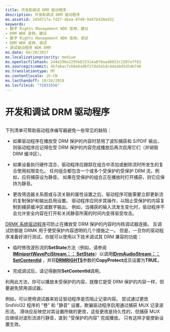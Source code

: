 ```yaml
---
title: 开发和调试 DRM 驱动程序
description: 开发和调试 DRM 驱动程序
ms.assetid: 3450717a-fd27-4bea-8740-9d47b420ed32
keywords:
- 数字 Rights Management WDK 音频，建议
- DRM WDK 音频，建议
- 数字 Rights Management WDK 音频，调试
- DRM WDK 音频，调试
- 调试驱动程序 WDK DRM
ms.date: 04/20/2017
ms.localizationpriority: medium
ms.openlocfilehash: 244e29be2295b633314a8f0aad0853c1507eff82
ms.sourcegitcommit: 4b7a6ac7c68e6ad6f27da5d1dc4deabd5d34b748
ms.translationtype: MT
ms.contentlocale: zh-CN
ms.lasthandoff: 10/24/2019
ms.locfileid: "72833556"
---
```

# <a name="developing-and-debugging-drm-drivers"></a>开发和调试 DRM 驱动程序


## <span id="developing_and_debugging_drm_drivers"></span><span id="DEVELOPING_AND_DEBUGGING_DRM_DRIVERS"></span>


下列清单可帮助驱动程序编写器避免一些常见的缺陷：

-   如果驱动程序在播放受 DRM 保护的内容时禁用了波形捕获和 S/PDIF 输出，则驱动程序应记得在受 DRM 保护的内容完成播放后再次启用它们（并销毁 DRM 缓冲区）。

-   如果设备执行硬件混合，驱动程序应跟踪在组合中添加或删除流时所发生的复合使用权限变化。 任何组合都包含一个或多个受保护的受保护 DRM 流，例如，应将捕获设为静音。 如果在受保护的组合正在播放时打开捕获，则它应保持为静音。

-   更改筛选器关系图或与流关联的属性设置之后，驱动程序可能需要立即更新流的复制保护和输出启用设置。 驱动程序应同步其操作，以阻止受保护的内容复制到捕获缓冲区或数字输出。 例如，当捕获的输入流发生变化时，驱动程序不会允许安全内容在打开和关闭静音所需的时间内变得易受攻击。

[DRMK 系统驱动程序](kernel-mode-wdm-audio-components.md#drmk_system_driver)可防止在播放受 DRM 保护的内容时内核调试器连接。 反调试防御是 DRMK 用于使受保护内容透明的几个措施之一。 但是，一旦你的驱动程序准备好进行测试，你就可以使用以下技术调试其 DRM 兼容的功能：

-   临时修改波形流的**SetState**方法（例如，请参阅[**IMiniportWavePciStream：： SetState**](https://docs.microsoft.com/windows-hardware/drivers/ddi/portcls/nf-portcls-iminiportwavepcistream-setstate)）以调用[**IDrmAudioStream：： SetContentId**](https://docs.microsoft.com/windows-hardware/drivers/ddi/drmk/nf-drmk-idrmaudiostream-setcontentid) ，并将[**DRMRIGHTS**](https://docs.microsoft.com/windows-hardware/drivers/ddi/drmk/ns-drmk-tagdrmrights)参数的**CopyProtect**成员设置为**TRUE**。

-   完成调试后，请记得删除**SetContentId**调用。

利用此方法，你可以播放未受保护的内容，就像它是受 DRM 保护的内容一样，但要避免禁用调试器。

例如，可以使用调试器来验证驱动程序是否阻止记录内容。 尝试通过更改 SndVol32 程序的 "卷" 和 "静音" 设置，欺骗驱动程序启用通过捕获 MUX 记录波形流。 滑块应反映您对其设置所做的更改，这些更改是持久性的，但捕获 MUX 应继续对波形流进行静音，直到 "受保护的内容" 完成播放。 只有这样才能使新设置生效。

 

 




